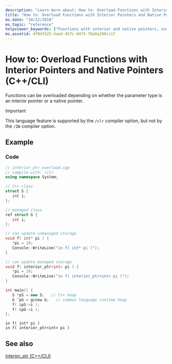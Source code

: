 ```yaml
---
description: "Learn more about: How to: Overload Functions with Interior Pointers and Native Pointers (C++/CLI)"
title: "How to: Overload Functions with Interior Pointers and Native Pointers (C++/CLI)"
ms.date: "10/12/2018"
ms.topic: "reference"
helpviewer_keywords: ["Functions with interior and native pointers, overloading"]
ms.assetid: d70df625-4aad-457c-84f5-70a0a290cc1f
---
```

# How to: Overload Functions with Interior Pointers and Native Pointers (C++/CLI)

Functions can be overloaded depending on whether the parameter type is an interior pointer or a native pointer.

> [!IMPORTANT]
> This language feature is supported by the `/clr` compiler option, but not by the `/ZW` compiler option.

## Example

### Code

```cpp
// interior_ptr_overload.cpp
// compile with: /clr
using namespace System;

// C++ class
struct S {
   int i;
};

// managed class
ref struct G {
   int i;
};

// can update unmanaged storage
void f( int* pi ) {
   *pi = 10;
   Console::WriteLine("in f( int* pi )");
}

// can update managed storage
void f( interior_ptr<int> pi ) {
   *pi = 10;
   Console::WriteLine("in f( interior_ptr<int> pi )");
}

int main() {
   S *pS = new S;   // C++ heap
   G ^pG = gcnew G;   // common language runtime heap
   f( &pS->i );
   f( &pG->i );
};
```

```Output
in f( int* pi )
in f( interior_ptr<int> pi )
```

## See also

[interior_ptr (C++/CLI)](interior-ptr-cpp-cli.md)
